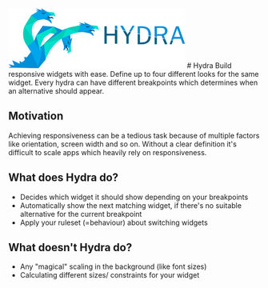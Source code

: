 <img src="https://raw.githubusercontent.com/igoriuz/hydra/master/.github/logo.png" height="120" alt="Hydra Logo" />
# Hydra
Build responsive widgets with ease. Define up to four different looks for the same widget. Every hydra can have different breakpoints which determines when an alternative should appear.

## Motivation
Achieving responsiveness can be a tedious task because of multiple factors like orientation, screen width and so on. Without a clear definition it's difficult to scale apps which heavily rely on responsiveness.

## What does Hydra do?
- Decides which widget it should show depending on your breakpoints
- Automatically show the next matching widget, if there's no suitable alternative for the current breakpoint
- Apply your ruleset (=behaviour) about switching widgets

## What doesn't Hydra do?
- Any "magical" scaling in the background (like font sizes)
- Calculating different sizes/ constraints for your widget